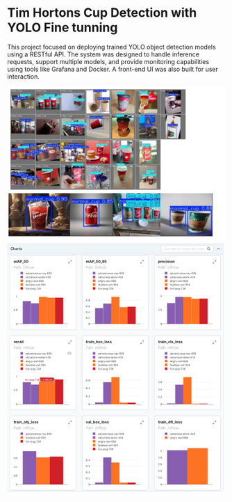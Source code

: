 # Tim Hortons Cup Detection with YOLO Fine tunning

This project focused on deploying trained YOLO object detection models using a RESTful API. The system was designed to handle inference requests, support multiple models, and provide monitoring capabilities using tools like Grafana and Docker. A front-end UI was also built for user interaction.

![Results](assets/Result.png)
![Metrics](assets/Metrics.png)